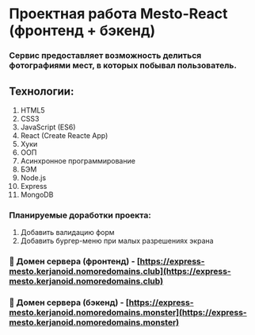 # Проектная работа Mesto-React (фронтенд + бэкенд)

### Сервис предоставляет возможность делиться фотографиями мест, в которых побывал пользователь.  

## Технологии:
1. HTML5
2. CSS3
3. JavaScript (ES6)
4. React (Create Reacte App)
5. Хуки
6. ООП
7. Асинхронное программирование
8. БЭМ
9. Node.js
10. Express
11. MongoDB
 
### Планируемые доработки проекта:
1) Добавить валидацию форм
2) Добавить бургер-меню при малых разрешениях экрана

### :link: Домен сервера (фронтенд) - [https://express-mesto.kerjanoid.nomoredomains.club](https://express-mesto.kerjanoid.nomoredomains.club) 
### :link: Домен сервера (бэкенд) - [https://express-mesto.kerjanoid.nomoredomains.monster](https://express-mesto.kerjanoid.nomoredomains.monster) 
